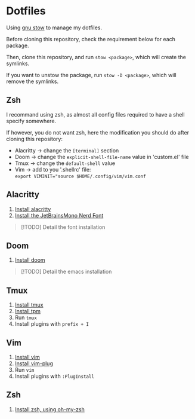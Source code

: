 # Dotfiles

Using [gnu stow][stow] to manage my dotfiles.

Before cloning this repository, check the requirement below for each package.

Then, clone this repository, and run `stow <package>`, which will create the symlinks.

If you want to unstow the package, run `stow -D <package>`, which will remove the symlinks.

## Zsh
I recommand using zsh, as almost all config files required to have a shell specify somewhere.

If however, you do not want zsh, here the modification you should do after cloning this repository:
- Alacritty -> change the `[terminal]` section
- Doom -> change the `explicit-shell-file-name` value in 'custom.el' file
- Tmux -> change the `default-shell` value
- Vim -> add to you '.shellrc' file:  
`export VIMINIT="source $HOME/.config/vim/vim.conf`

## Alacritty
1. [Install alacritty][alacritty]
2. [Install the JetBrainsMono Nerd Font][jetbrainsmono]
> [!TODO]
> Detail the font installation

## Doom
1. [Install doom][doom]
> [!TODO]
> Detail the emacs installation

## Tmux
1. [Install tmux][tmux]
2. [Install tpm][tpm]
3. Run `tmux`
4. Install plugins with `prefix + I`

## Vim
1. [Install vim][vim]
2. [Install vim-plug][vimplug]
3. Run `vim`
4. Install plugins with `:PlugInstall`

## Zsh
1. [Install zsh, using oh-my-zsh][zsh] 

[alacritty]: https://github.com/alacritty/alacritty/ 
[doom]: https://github.com/doomemacs/doomemacs/ 
[jetbrainsmono]: https://www.nerdfonts.com/
[stow]: https://www.gnu.org/software/stow/ 
[tmux]: https://github.com/tmux/tmux/ 
[tpm]: https://github.com/tmux-plugins/tpm/
[vim]: https://github.com/vim/vim/
[vimplug]: https://github.com/junegunn/vim-plug/
[zsh]: https://ohmyz.sh/ 
